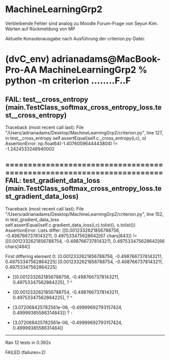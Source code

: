 # MachineLearningGrp2

Verbleibende Fehler sind analog zu Moodle Forum-Frage von Seyun Kim. Warten auf Rückmeldung von MP

Aktuelle Konsolenausgabe nach Ausführung der criterion.py-Datei:

(dvC_env) adrianadams@MacBook-Pro-AA MachineLearningGrp2 % python -m criterion
........F..F
======================================================================
FAIL: test__cross_entropy (__main__.TestClass_softmax_cross_entropy_loss.test__cross_entropy)
----------------------------------------------------------------------
Traceback (most recent call last):
  File "/Users/adrianadams/Desktop/MachineLearningGrp2/criterion.py", line 127, in test__cross_entropy
    self.assertEqual(self.c._cross_entropy(i,c), o)
AssertionError: np.float64(-1.4076059644443804) != -1.2424533248940002

======================================================================
FAIL: test_gradient_data_loss (__main__.TestClass_softmax_cross_entropy_loss.test_gradient_data_loss)
----------------------------------------------------------------------
Traceback (most recent call last):
  File "/Users/adrianadams/Desktop/MachineLearningGrp2/criterion.py", line 152, in test_gradient_data_loss
    self.assertEqual(self.c.gradient_data_loss(i,c).tolist(), o.tolist())
AssertionError: Lists differ: [[0.0012332621856788756, -0.4987667378143211, 0.497533475628642[67 chars]843]] != [[0.0012332621856788754, -0.4987667378143211, 0.497533475628642[66 chars]484]]

First differing element 0:
[0.0012332621856788756, -0.4987667378143211, 0.49753347562864225]
[0.0012332621856788754, -0.4987667378143211, 0.49753347562864225]

- [[0.0012332621856788756, -0.4987667378143211, 0.49753347562864225],
?                       ^

+ [[0.0012332621856788754, -0.4987667378143211, 0.49753347562864225],
?                       ^

-  [3.072068425782561e-06, -0.49999692793157424, 0.49999385586314843]]
?                                                                  -

+  [3.072068425782561e-06, -0.49999692793157424, 0.4999938558631484]]

----------------------------------------------------------------------
Ran 12 tests in 0.392s

FAILED (failures=2)